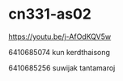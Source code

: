 # cn331-as02
https://youtu.be/j-AfOdKQV5w

6410685074 kun kerdthaisong


6410685256 suwijak tantamaroj
